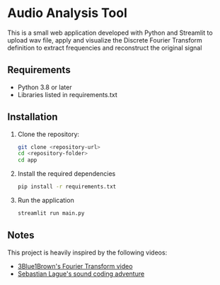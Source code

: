 # Audio Analysis Tool
This is a small web application developed with Python and Streamlit to upload wav file, apply and visualize the Discrete Fourier Transform definition to extract frequencies and reconstruct the original signal
## Requirements
- Python 3.8 or later
- Libraries listed in requirements.txt
## Installation
1. Clone the repository:
   ```bash
   git clone <repository-url>
   cd <repository-folder>
   cd app
    ```
2. Install the required dependencies
    ```bash
    pip install -r requirements.txt
    ```
3. Run the application
    ```bash
    streamlit run main.py
    ```

## Notes
This project is heavily inspired by the following videos:
- [3Blue1Brown's Fourier Transform video](https://youtu.be/spUNpyF58BY)
- [Sebastian Lague's sound coding adventure](https://youtu.be/iA6wRgwl7k0)